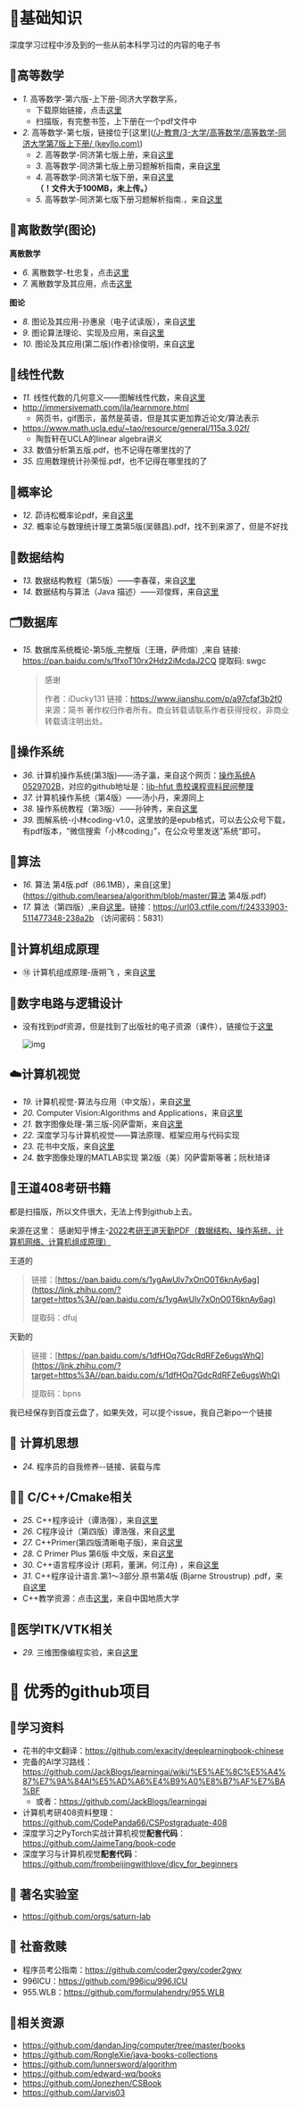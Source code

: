 # 🌈基础知识
深度学习过程中涉及到的一些从前本科学习过的内容的电子书

## 🧸高等数学
+ *1.* 高等数学-第六版-上下册-同济大学数学系，
  + 下载原始链接，点击[这里](http://ykphy.top/wp-content/uploads/2020/02/%E9%AB%98%E7%AD%89%E6%95%B0%E5%AD%A6%E7%AC%AC%E5%85%AD%E7%89%88.%E5%90%8C%E6%B5%8E%E5%A4%A7%E5%AD%A6%E6%95%B0%E5%AD%A6%E7%B3%BB.%E6%89%AB%E6%8F%8F%E7%89%88.pdf)
  + 扫描版，有完整书签，上下册在一个pdf文件中
+ *2.* 高等数学-第七版，链接位于[这里]([/J-教育/3-大学/高等数学/高等数学-同济大学第7版上下册/ (keyllo.com)](http://archive.keyllo.com/J-教育/3-大学/高等数学/高等数学-同济大学第7版上下册/))
  + *2.* 高等数学-同济第七版上册，来自[这里](http://archive.keyllo.com/J-%E6%95%99%E8%82%B2/3-%e5%a4%a7%e5%ad%a6/%e9%ab%98%e7%ad%89%e6%95%b0%e5%ad%a6/%e9%ab%98%e7%ad%89%e6%95%b0%e5%ad%a6-%e5%90%8c%e6%b5%8e%e5%a4%a7%e5%ad%a6%e7%ac%ac7%e7%89%88%e4%b8%8a%e4%b8%8b%e5%86%8c/%e9%ab%98%e7%ad%89%e6%95%b0%e5%ad%a6%20%e7%ac%ac7%e7%89%88%20%e4%b8%8a%e5%86%8c%20%e5%90%8c%e6%b5%8e%e5%a4%a7%e5%ad%a6.pdf)
  + *3.* 高等数学-同济第七版上册习题解析指南，来自[这里](http://archive.keyllo.com/J-%E6%95%99%E8%82%B2/3-%e5%a4%a7%e5%ad%a6/%e9%ab%98%e7%ad%89%e6%95%b0%e5%ad%a6/%e9%ab%98%e7%ad%89%e6%95%b0%e5%ad%a6-%e5%90%8c%e6%b5%8e%e5%a4%a7%e5%ad%a6%e7%ac%ac7%e7%89%88%e4%b8%8a%e4%b8%8b%e5%86%8c/%e9%ab%98%e7%ad%89%e6%95%b0%e5%ad%a6-%e5%90%8c%e6%b5%8e%e7%ac%ac%e4%b8%83%e7%89%88%e4%b8%8a%e5%86%8c-%e4%b9%a0%e9%a2%98%e5%85%a8%e8%a7%a3%e6%8c%87%e5%8d%97.pdf)
  + *4.* 高等数学-同济第七版下册，来自[这里](http://archive.keyllo.com/J-%E6%95%99%E8%82%B2/3-%e5%a4%a7%e5%ad%a6/%e9%ab%98%e7%ad%89%e6%95%b0%e5%ad%a6/%e9%ab%98%e7%ad%89%e6%95%b0%e5%ad%a6-%e5%90%8c%e6%b5%8e%e5%a4%a7%e5%ad%a6%e7%ac%ac7%e7%89%88%e4%b8%8a%e4%b8%8b%e5%86%8c/%e9%ab%98%e7%ad%89%e6%95%b0%e5%ad%a6%20%e7%ac%ac7%e7%89%88%20%e4%b8%8b%e5%86%8c%20%e5%90%8c%e6%b5%8e%e5%a4%a7%e5%ad%a6.pdf)   **（！文件大于100MB，未上传。）**
  + *5.* 高等数学-同济第七版下册习题解析指南.，来自[这里](http://archive.keyllo.com/J-%E6%95%99%E8%82%B2/3-%e5%a4%a7%e5%ad%a6/%e9%ab%98%e7%ad%89%e6%95%b0%e5%ad%a6/%e9%ab%98%e7%ad%89%e6%95%b0%e5%ad%a6-%e5%90%8c%e6%b5%8e%e5%a4%a7%e5%ad%a6%e7%ac%ac7%e7%89%88%e4%b8%8a%e4%b8%8b%e5%86%8c/%e9%ab%98%e7%ad%89%e6%95%b0%e5%ad%a6-%e5%90%8c%e6%b5%8e%e7%ac%ac%e4%b8%83%e7%89%88%e4%b8%8b%e5%86%8c%e4%b9%a0%e9%a2%98%e8%a7%a3%e6%9e%90%e6%8c%87%e5%8d%97.pdf)

## 📜离散数学(图论)
**离散数学**
+ *6.* 离散数学-杜忠复，点击[这里](http://chiataimakro.vicp.cc:8880/%E6%9D%82%E9%A1%B9/[%E7%A6%BB%E6%95%A3%E6%95%B0%E5%AD%A6].%E6%9D%9C%E5%BF%A0%E5%A4%8D.%E6%96%87%E5%AD%97%E7%89%88.pdf)
+ *7.* 离散数学及其应用，点击[这里](http://home.ustc.edu.cn/~wy666/DiscreteMathematicsAndItsApplications_sixthedition.pdf)

**图论**
+ *8.* 图论及其应用-孙惠泉（电子试读版），来自[这里](http://www.ecsponline.com/yz/B3A8832D6E3794DB2B2048974EBCCFC0A000.pdf)
+ *9.* 图论算法理论、实现及应用，来自[这里](https://github.com/ivito/cookbook/blob/master/%E7%AE%97%E6%B3%95/%E5%9B%BE%E8%AE%BA%E7%AE%97%E6%B3%95%E7%90%86%E8%AE%BA%E5%AE%9E%E7%8E%B0%E5%8F%8A%E5%BA%94%E7%94%A8.pdf)
+ *10.* 图论及其应用(第二版)(作者)徐俊明，来自[这里](https://github.com/hengfanz/franztao.File.io/blob/master/%E3%80%8A%E5%9B%BE%E8%AE%BA%E5%8F%8A%E5%85%B6%E5%BA%94%E7%94%A8(%E7%AC%AC%E4%BA%8C%E7%89%88)%E3%80%8B(%E4%BD%9C%E8%80%85)%E5%BE%90%E4%BF%8A%E6%98%8E%20%E4%B8%AD%E5%9B%BD%E7%A7%91%E5%AD%A6%E6%8A%80%E6%9C%AF%E5%A4%A7%E5%AD%A6%202004%E5%B9%B48%E6%9C%88%E7%AC%AC1%E7%89%88.pdf)

## 🎉线性代数
+ *11.* 线性代数的几何意义——图解线性代数，来自[这里](http://www.ycxy.com/UploadFiles/ce/tzzy/2015/2015%E7%BA%BF%E6%80%A7%E4%BB%A3%E6%95%B0%E7%9A%84%E5%87%A0%E4%BD%95%E6%84%8F%E4%B9%892.pdf)
+ http://immersivemath.com/ila/learnmore.html
  + 网页书，gif图示，虽然是英语，但是其实更加靠近论文/算法表示
+ https://www.math.ucla.edu/~tao/resource/general/115a.3.02f/
  + 陶哲轩在UCLA的linear algebra讲义
+ *33.* 数值分析第五版.pdf，也不记得在哪里找的了
+ *35.* 应用数理统计孙荣恒.pdf，也不记得在哪里找的了

## 📝概率论
+ *12.* 茆诗松概率论pdf，来自[这里](https://yuxtech.club/2021/03/11/maoshisong/)
+ *32.* 概率论与数理统计理工类第5版(吴赣昌).pdf，找不到来源了，但是不好找

## 🍭数据结构
+ *13.* 数据结构教程（第5版）——李春葆，来自[这里](https://fr.be1lib.org/book/16889574/25bef9)
+ *14.* 数据结构与算法（Java 描述）——邓俊辉，来自[这里](https://dsa.cs.tsinghua.edu.cn/~deng/ds/dsaj/dsaj.pdf)

## 🗂数据库
+ *15.* 数据库系统概论-第5版_完整版（王珊，萨师煊）,来自
   链接: https://pan.baidu.com/s/1fxoT10rx2Hdz2iMcdaJ2CQ 提取码: swgc
  > 感谢
  >
  > 作者：iDucky131
  > 链接：https://www.jianshu.com/p/a97cfaf3b2f0
  > 来源：简书
  > 著作权归作者所有。商业转载请联系作者获得授权，非商业转载请注明出处。

## 📝操作系统
+ *36.* 计算机操作系统(第3版)——汤子瀛，来自这个网页：[操作系统A 0529702B](https://lib-hfut.github.io/lib-hfut/%E6%93%8D%E4%BD%9C%E7%B3%BB%E7%BB%9FA_0529702B/)，对应的github地址是：[lib-hfut 贵校课程资料民间整理](https://github.com/lib-hfut/lib-hfut)
+ *37.* 计算机操作系统（第4版）——汤小丹，来源同上
+ *38.* 操作系统教程（第3版）——孙钟秀，来自[这里](http://www.huhst.edu.cn/__local/B/03/85/3C9EA5E8903526CAB5D1318E995_F00C7471_2B6931.pdf)
+ *39.* 图解系统-小林coding-v1.0，这里放的是epub格式，可以去公众号下载，有pdf版本，“微信搜索「小林coding」”，在公众号里发送”系统“即可。


## 🍯算法
+ *16.* 算法 第4版.pdf（86.1MB），来自[这里](https://github.com/learsea/algorithm/blob/master/算法 第4版.pdf)
+ *17.* 算法（第四版）,来自[这里](https://www.bilibili.com/read/cv13003957)。链接：https://url03.ctfile.com/f/24333903-511477348-238a2b （访问密码：5831）

## 🦄计算机组成原理
+ ⑱ 计算机组成原理-唐朔飞 ，来自[这里](https://fr.be1lib.org/book/5469110/601da3?dsource=recommend)

## 🍄数字电路与逻辑设计
+ 没有找到pdf资源，但是找到了出版社的电子资源（课件），链接位于[这里](http://www.tup.tsinghua.edu.cn/booksCenter/book_05699302.html)

  ![img](http://www.tup.tsinghua.edu.cn/upload/bigbookimg/056993-02.jpg)

## ☁️计算机视觉
+ *19.* 计算机视觉-算法与应用（中文版），来自[这里](http://168.138.198.206/download/books/%E8%AE%A1%E7%AE%97%E6%9C%BA%E8%A7%86%E8%A7%89%E7%AE%97%E6%B3%95%E4%B8%8E%E5%BA%94%E7%94%A8%E4%B8%AD%E6%96%87%E7%89%88.pdf)
+ *20.* Computer Vision:Algorithms and Applications，来自[这里](https://szeliski.org/Book/drafts/SzeliskiBook_20100903_draft.pdf)
+ *21.* 数字图像处理-第三版-冈萨雷斯，来自[这里](https://github.com/Jonezhen/CSBook/raw/master/图像处理/数字图像处理_第三版_中_冈萨雷斯.pdf)
+ *22.* 深度学习与计算机视觉——算法原理、框架应用与代码实现
+ *23.* 花书中文版，来自[这里](https://github.com/exacity/deeplearningbook-chinese)
+ *24.* 数字图像处理的MATLAB实现  第2版（美）冈萨雷斯等著；阮秋琦译


## 🍫王道408考研书籍
都是扫描版，所以文件很大，无法上传到github上去。

来源在这里： 感谢知乎博主-[2022考研王道天勤PDF（数据结构、操作系统、计算机网络、计算机组成原理）](https://zhuanlan.zhihu.com/p/404966437)

王道的
> 链接：[https://pan.baidu.com/s/1ygAwUlv7xOnO0T6knAy6ag](https://link.zhihu.com/?target=https%3A//pan.baidu.com/s/1ygAwUlv7xOnO0T6knAy6ag)
>
> 提取码：dfuj

天勤的
> 链接：[https://pan.baidu.com/s/1dfHOq7GdcRdRFZe6ugsWhQ](https://link.zhihu.com/?target=https%3A//pan.baidu.com/s/1dfHOq7GdcRdRFZe6ugsWhQ)
>
> 提取码：bpns

我已经保存到百度云盘了，如果失效，可以提个issue，我自己新po一个链接



## 💫 计算机思想
+ *24.* 程序员的自我修养--链接、装载与库

## 👍🏼 C/C++/Cmake相关
+ *25.* C++程序设计（谭浩强），来自[这里](https://zh.zlib.life/book/5757385/5d1271)
+ *26.* C程序设计（第四版）谭浩强，来自[这里](https://github.com/yuebaii/books/blob/master/C%E7%A8%8B%E5%BA%8F%E8%AE%BE%E8%AE%A1%EF%BC%88%E7%AC%AC%E5%9B%9B%E7%89%88%EF%BC%89%E8%B0%AD%E6%B5%A9%E5%BC%BA.pdf)
+ *27.* C++Primer(第四版清晰电子版)，来自[这里](https://github.com/yuebaii/books/blob/master/C%2B%2BPrimer(%E7%AC%AC%E5%9B%9B%E7%89%88%E6%B8%85%E6%99%B0%E7%94%B5%E5%AD%90%E7%89%88).pdf)
+ *28.* C Primer Plus 第6版 中文版，来自[这里](https://github.com/zouhuigang/book/issues/25)
+ *30.* C++语言程序设计 (郑莉，董渊，何江舟) ，来自[这里](https://zh.zlib.life/dl/17515830/89b037)
+ *31.* C++程序设计语言.第1～3部分.原书第4版 (Bjarne Stroustrup) .pdf，来自[这里](https://zh.zlib.life/book/5460503/b5d788)
+ C++教学资源：点击[这里](https://cugwhp.github.io/OOPCPP/)，来自中国地质大学

## 🍟医学ITK/VTK相关
+ *29.* 三维图像编程实验，来自[这里](http://www.wenqujingdian.com/Public/editor/attached/file/20180326/20180326135748_24581.pdf)

# 🌈 优秀的github项目
## 🥁学习资料
+ 花书的中文翻译：https://github.com/exacity/deeplearningbook-chinese
+ 完备的AI学习路线：https://github.com/JackBlogs/learningai/wiki/%E5%AE%8C%E5%A4%87%E7%9A%84AI%E5%AD%A6%E4%B9%A0%E8%B7%AF%E7%BA%BF
  + 或者：https://github.com/JackBlogs/learningai
+ 计算机考研408资料整理：https://github.com/CodePanda66/CSPostgraduate-408
+ 深度学习之PyTorch实战计算机视觉**配套代码**：https://github.com/JaimeTang/book-code
+  深度学习与计算机视觉**配套代码**：https://github.com/frombeijingwithlove/dlcv_for_beginners
## 🍯 著名实验室
+ https://github.com/orgs/saturn-lab


## 🐶 社畜救赎 
+ 程序员考公指南：https://github.com/coder2gwy/coder2gwy
+ 996ICU：https://github.com/996icu/996.ICU
+ 955.WLB：https://github.com/formulahendry/955.WLB


## 🐳相关资源
+ https://github.com/dandanJing/computer/tree/master/books
+ https://github.com/RongleXie/java-books-collections
+ https://github.com/lunnersword/algorithm
+ https://github.com/edward-wq/books
+ https://github.com/Jonezhen/CSBook
+ https://github.com/Jarvis03


